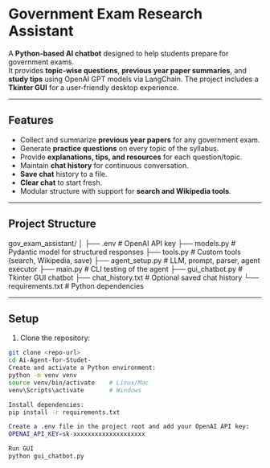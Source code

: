 # Government Exam Research Assistant

A **Python-based AI chatbot** designed to help students prepare for government exams.  
It provides **topic-wise questions**, **previous year paper summaries**, and **study tips** using OpenAI GPT models via LangChain. The project includes a **Tkinter GUI** for a user-friendly desktop experience.

---

## **Features**

- Collect and summarize **previous year papers** for any government exam.
- Generate **practice questions** on every topic of the syllabus.
- Provide **explanations, tips, and resources** for each question/topic.
- Maintain **chat history** for continuous conversation.
- **Save chat** history to a file.
- **Clear chat** to start fresh.
- Modular structure with support for **search and Wikipedia tools**.

---

## **Project Structure**
gov_exam_assistant/
│
├── .env # OpenAI API key
├── models.py # Pydantic model for structured responses
├── tools.py # Custom tools (search, Wikipedia, save)
├── agent_setup.py # LLM, prompt, parser, agent executor
├── main.py # CLI testing of the agent
├── gui_chatbot.py # Tkinter GUI chatbot
├── chat_history.txt # Optional saved chat history
└── requirements.txt # Python dependencies


---

## **Setup**

1. Clone the repository:

```bash
git clone <repo-url>
cd Ai-Agent-for-Studet-
Create and activate a Python environment:
python -m venv venv
source venv/bin/activate    # Linux/Mac
venv\Scripts\activate       # Windows

Install dependencies:
pip install -r requirements.txt

Create a .env file in the project root and add your OpenAI API key:
OPENAI_API_KEY=sk-xxxxxxxxxxxxxxxxxxxx

Run GUI
python gui_chatbot.py
